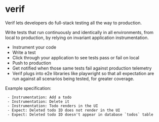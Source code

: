 # verif

Verif lets developers do full-stack testing all the way to production.

Write tests that run continuously and identically in all environments, from
local to production, by relying on invariant application instrumentation.

 - Instrument your code
 - Write a test
 - Click through your application to see tests pass or fail on local
 - Push to production
 - Get notified when those same tests fail against production telemetry
 - Verif plugs into e2e libraries like playwright so that all expectation are
   run against all scenarios being tested, for greater coverage.

Example specification:
```
 - Instrumentation: Add a todo
 - Instrumentation: Delete it
 - Instrumentation: Todo renders in the UI
 - Expect: Deleted todo ID does not render in the UI
 - Expect: Deleted todo ID doesn't appear in database `todos` table
```